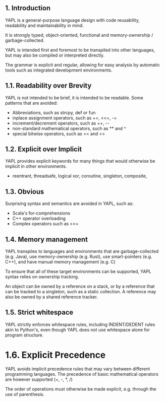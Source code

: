 ## 1. Introduction

YAPL is a general-purpose language design with code reusability, readability and maintainability in mind.

It is strongly typed, object-oriented, functional and memory-ownership / garbage-collected.

YAPL is intended first and foremost to be transpiled into other languages, but may also be compiled or interpreted directly.

The grammar is explicit and regular, allowing for easy analysis by automatic tools such as integrated development environments.

## 1.1. Readability over Brevity

YAPL is not intended to be brief, it is intended to be readable.  Some patterns that are avoided:

* Abbreviations, such as strcpy, def or fun
* inplace assignment operators, such as +=, <<=, -=
* increment/decrement operators, such as ++, --
* non-standard mathematical operators, such as ** and ^
* special bitwise operators, such as << and >>

## 1.2. Explicit over Implicit

YAPL provides explicit keywords for many things that would otherwise be implicit in other environments.

* reentrant, threadsafe, logical xor, coroutine, singleton, composite, 

## 1.3. Obvious

Surprising syntax and semantics are avoided in YAPL, such as:

* Scala's for-comprehensions
* C++ operator overloading
* Complex operators such as <<=

## 1.4. Memory management

YAPL transpiles to languages and environments that are garbage-collected (e.g. Java), use memory-ownership (e.g. Rust), use smart-pointers (e.g. C++), and have manual memory management (e.g. C)

To ensure that all of these target environments can be supported, YAPL syntax relies on ownership tracking.

An object can be owned by a reference on a stack, or by a reference that can be tracked to a singleton, such as a static collection. A reference may also be owned by a shared reference tracker.

## 1.5. Strict whitespace

YAPL strictly enforces whitespace rules, including INDENT/DEDENT rules akin to Python's, even though YAPL does not use whitespace alone for program structure.

# 1.6. Explicit Precedence

YAPL avoids implicit precedence rules that may vary between different programming languages. The precedence of basic mathematical operators are however supported (+, -, *, /)

The order of operations must otherwise be made explicit, e.g. through the use of parenthesis.

